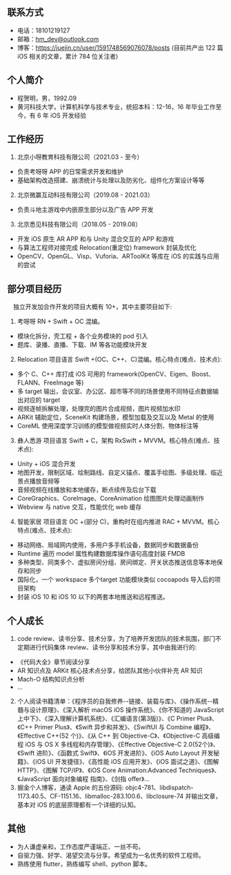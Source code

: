 ## 联系方式

+ 电话：18101219127
+ 邮箱：hm_dev@outlook.com
+ 博客：https://juejin.cn/user/1591748569076078/posts
  (目前共产出 122 篇 iOS 相关的文章，累计 784 位关注者) 

## 个人简介

+ 程贺明，男，1992.09
+ 黄河科技大学，计算机科学与技术专业，统招本科：12-16，16 年毕业工作至今，有 6 年 iOS 开发经验

## 工作经历

1. 北京小呀教育科技有限公司（2021.03 - 至今）
  + 负责考呀呀 APP 的日常需求开发和维护
  + 基础架构改造搭建、崩溃统计与处理以及防劣化、组件化方案设计等等
2. 北京微赢互动科技有限公司（2019.08 - 2021.03）
  + 负责斗地主游戏中内嵌原生部分以及广告 APP 开发
3. 北京悉见科技有限公司（2018.05 - 2019.08）
  + 开发 iOS 原生 AR APP 和与 Unity 混合交互的 APP 和游戏
  + 与算法工程师对接完成 Relocation(重定位) framework 封装及优化
  + OpenCV、OpenGL、Visp、Vuforia、ARToolKit 等库在 iOS 的实践与应用的尝试 

## 部分项目经历

&emsp;独立开发加合作开发的项目大概有 10+，其中主要项目如下:

1. 考呀呀 RN + Swift + OC 混编。
+ 模块化拆分，壳工程 + 各个业务模块的 pod 引入
+ 题库、录播、直播、下载、IM 等各功能模块开发 

2. Relocation 项目语言 Swift +(OC、C++、C)混编。核心特点(难点、技术点): 
+ 多个 C、C++ 库打成 iOS 可用的 framework(OpenCV、Eigen、Boost、FLANN、FreeImage 等)
+ 多 target 输出，会议室、办公区、超市等不同的场景使用不同特征点数据输出对应的 target
+ 视频逐帧拆解处理，处理完的图片合成视频，图片视频加水印
+ ARKit 辅助定位，SceneKit 构建场景，模型加载及交互以及 Metal 的使用 
+ CoreML 使用深度学习训练的模型做视频实时人体分割、物体标注等

3. 彝人悉游 项目语言 Swift + C，架构 RxSwift + MVVM。核心特点(难点、技术点):
+ Unity + iOS 混合开发
+ 地图开发，限制区域、绘制路线、自定义锚点、覆盖手绘图、多级处理、临近景点播放音频等
+ 音频视频在线播放和本地缓存，断点续传及后台下载
+ CoreGraphics、CoreImage、CoreAnimation 绘图图片处理动画制作
+ Webview 与 native 交互，性能优化 web 缓存 
 
4. 智能家居 项目语言 OC +(部分 C)，重构时在组内推进 RAC + MVVM。核心特点(难点、技术点):
+ 移动网络、局域网内使用，多用户多手机设备，数据同步和数据备份
+ Runtime 遍历 model 属性构建数据库操作语句高度封装 FMDB
+ 多种类型、同类多个、虚拟房间分组、房间绑定、开关状态推送信息等本地保存和同步
+ 国际化，一个 workspace 多个target 功能模块类似 cocoapods 导入后的项目架构
+ 封装 iOS 10 和 iOS 10 以下的两套本地推送和远程推送。 

## 个人成长

1. code review、读书分享、技术分享，为了培养开发团队的技术氛围，部⻔不定期进行代码集体 review、读书分享和技术分享，其中由我进行的: 
+ 《代码大全》章节阅读分享
+ AR 知识点及 ARKit 核心技术点分享，给团队其他小伙伴补充 AR 知识
+ Mach-O 结构知识点分析
+ ...

2. 个人阅读书籍清单：《程序员的自我修养--链接、装载与库》、《操作系统--精髓与设计原理》、《深入解析 macOS iOS 操作系统》、《你不知道的 JavaScript 上中下》、《深入理解计算机系统》、《汇编语言(第3版)》、《C Primer Plus》、《C++ Primer Plus》、《Swift 异步和并发》、《SwiftUI 与 Combine 编程》、《Effective C++(52 个)》、《从 C++ 到 Objective-C》、《Objective-C 高级编程 iOS 与 OS X 多线程和内存管理》、《Effective Objective-C 2.0(52个)》、《Swift 进阶》、《函数式 Swift》、《iOS 开发进阶》、《iOS Auto Layout 开发秘籍》、《iOS UI 开发捷径》、《高性能 iOS 应用开发》、《iOS 面试之道》、《图解 HTTP》、《图解 TCP/IP》、《iOS Core Animation:Advanced Techniques》、《JavaScript 面向对象编程 指南》、《剑指 offer》...
3. 掘金个人博客，通读 Apple 的五份源码: objc4-781、libdispatch-1173.40.5、CF-1151.16、libmalloc-283.100.6、libclosure-74 并输出文章，基本对 iOS 的底层原理都有一个详细的认知。 

## 其他 

+ 为人谦虚亲和，工作态度严谨端正、一丝不苟。
+ 自驱力强、好学、渴望交流与分享。希望成为一名优秀的软件工程师。
+ 熟练使用 flutter，熟练编写 shell、python 脚本。 


 








